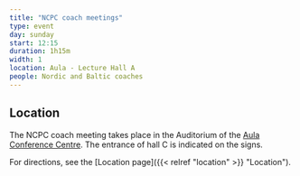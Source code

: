 ```yaml
---
title: "NCPC coach meetings"
type: event
day: sunday
start: 12:15
duration: 1h15m
width: 1
location: Aula - Lecture Hall A
people: Nordic and Baltic coaches
---
```

## Location
The NCPC coach meeting takes place in the Auditorium of the [Aula Conference Centre](https://iamap.tudelft.nl/en/poi/aula-conference-center/).
The entrance of hall C is indicated on the signs.

For directions, see the [Location page]({{< relref "location" >}} "Location").
